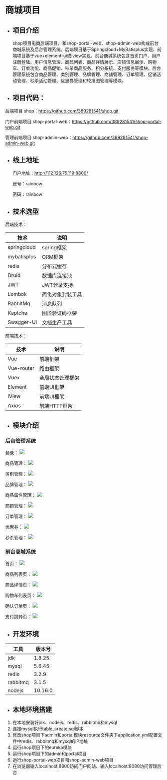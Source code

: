 # **商城项目**

- ## 项目介绍

  shop项目电商后端项目，和shop-portal-web、shop-admin-web构成前台商城系统及后台管理系统。后端项目基于Springcloud+MyBatisplus实现，前端项目基于vue+element-ui或iview实现。前台商城系统包含首页门户、用户注册登陆、用户信息管理、商品列表、商品详情展示、店铺信息展示、购物车、订单功能、商品促销、秒杀商品服务、积分系统、支付服务等模块。后台管理系统包含商品管理、类别管理、品牌管理、商铺管理、订单管理、促销活动管理、秒杀活动管理、优惠券管理和轮播图管理等模块。

  

- ## 项目代码：

后端项目  shop：https://github.com/389281541/shop.git

门户前端项目  shop-portal-web：https://github.com/389281541/shop-portal-web.git

管理前端项目 shop-admin-web：https://github.com/389281541/shop-admin-web.git



- ## 线上地址

  门户地址：http://112.126.75.119:8800/

  账号：rainbow

  密码：rainbow

- ## 技术选型

后端技术：

| 技术        | 说明             |
| ----------- | ---------------- |
| springcloud | spring框架       |
| mybatisplus | ORM框架          |
| redis       | 分布式缓存       |
| Druid       | 数据库连接池     |
| JWT         | JWT登录支持      |
| Lombok      | 简化对象封装工具 |
| RabbitMq    | 消息队列         |
| Kaptcha     | 图形验证码框架   |
| Swagger-UI  | 文档生产工具     |

前端技术：

| 技术       | 说明             |
| ---------- | ---------------- |
| Vue        | 前端框架         |
| Vue-router | 路由框架         |
| Vuex       | 全局状态管理框架 |
| Element    | 前端UI框架       |
| iView      | 前端UI框架       |
| Axios      | 前端HTTP框架     |



- ## 模块介绍

### 后台管理系统

登录：
![](https://image.songshupinpin.com/a22daff982e7427c82812729a8d0e6cf)



商品管理：
![](https://image.songshupinpin.com/844d037620454367ae7c4e127d4a7899)



类别管理：
![](https://image.songshupinpin.com/518971b9c76c48cb8cc6b38990af5c06)



品牌管理：
![](https://image.songshupinpin.com/7d550e3ec223444cae95518a37523f7e)



商品属性管理：
![](https://image.songshupinpin.com/77ebf245be444f6aa2c9595226755652)



商铺管理：
![](https://image.songshupinpin.com/0d5bdcd9187d4d2fb8a3d7bd8b175c67)



订单管理：
![](https://image.songshupinpin.com/e0edc4b3fa6f48bd82cead39872ecb67)



优惠券：
![](https://image.songshupinpin.com/4afc7e61841e4aed8c7ee33f64b5efd6)



秒杀管理：
![](https://image.songshupinpin.com/1de9486b050944f2933f93910917ceec)



### 前台商城系统

首页：
![](https://image.songshupinpin.com/f48cbf1f81f342ffa3b9a9f6f57759f7)



商品列表页：
![](https://image.songshupinpin.com/62ab8b5e931f486f92777d4cd46931dc)



商品详情页：
![](https://image.songshupinpin.com/e28f916af71b45bea9be1ff647021f26)



购物车列表页：
![](https://image.songshupinpin.com/98f406bd5ff247cab1c4b47f660a3099)



确认订单页：
![](https://image.songshupinpin.com/8d65dd6cba87450ca60e446de94f3aef)



支付跳转页：
![](https://image.songshupinpin.com/c38dcd3a395448658f9c9cbf2fae4597)



- ## 开发环境

| 工具     | 版本号  |
| -------- | ------- |
| jdk      | 1.8.25  |
| mysql    | 5.6.45  |
| redis    | 3.2.9   |
| rabbitmq | 3.1.5   |
| nodejs   | 10.16.0 |





- ## 本地环境搭建

1. 在本地安装好jdk、nodejs、redis、rabbitmq和mysql
2. 连接mysql执行table_create.sql脚本
3. 修改shop项目下admin和portal模块resource文件夹下application.yml配置文件中redis、rabbitmq和mysql的IP地址
4. 运行shop项目下的eureka模块
5. 运行shop项目下的admin和portal项目
6. 运行shop-portal-web项目和shop-admin-web项目
7. 在浏览器输入localhost:8800访问门户网站、输入localhost:8080访问管理后台